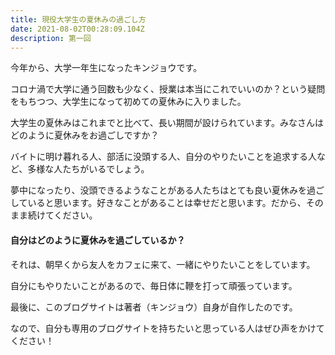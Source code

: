 ```yaml
---
title: 現役大学生の夏休みの過ごし方
date: 2021-08-02T00:28:09.104Z
description: 第一回
---
```

今年から、大学一年生になったキンジョウです。

コロナ渦で大学に通う回数も少なく、授業は本当にこれでいいのか？という疑問をもちつつ、大学生になって初めての夏休みに入りました。

大学生の夏休みはこれまでと比べて、長い期間が設けられています。みなさんはどのように夏休みをお過ごしですか？

バイトに明け暮れる人、部活に没頭する人、自分のやりたいことを追求する人など、多様な人たちがいるでしょう。

夢中になったり、没頭できるようなことがある人たちはとても良い夏休みを過ごしていると思います。好きなことがあることは幸せだと思います。だから、そのまま続けてください。



#### 自分はどのように夏休みを過ごしているか？

それは、朝早くから友人をカフェに来て、一緒にやりたいことをしています。

自分にもやりたいことがあるので、毎日体に鞭を打って頑張っています。

最後に、このブログサイトは著者（キンジョウ）自身が自作したのです。

なので、自分も専用のブログサイトを持ちたいと思っている人はぜひ声をかけてください！